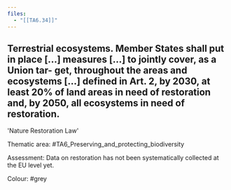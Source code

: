 ```yaml
---
files:
  - "[[TA6.34]]"
---
```

## Terrestrial ecosystems. Member States shall put in place [...] measures [...] to jointly cover, as a Union tar- get, throughout the areas and ecosystems [...] defined in Art. 2, by 2030, at least 20% of land areas in need of restoration and, by 2050, all ecosystems in need of restoration.
'Nature Restoration Law'

Thematic area: #TA6_Preserving_and_protecting_biodiversity

Assessment: Data on restoration has not been systematically collected at the EU level yet.

Colour: #grey
